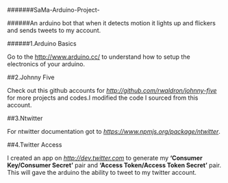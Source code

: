 #######SaMa-Arduino-Project-


 ######An arduino bot that when it detects motion it lights up and flickers and sends tweets to my account.

 ######1.Arduino Basics

 Go to the http://www.arduino.cc/ to understand how to setup the electronics of your arduino.
 
 ##2.Johnny Five
 
 Check out this github accounts for *http://github.com/rwaldron/johnny-five* for more projects and codes.I modified the code I sourced from this account.
 
 ##3.Ntwitter
 
 For ntwitter documentation got to *https://www.npmjs.org/package/ntwitter*.
 
 ##4.Twitter Access
 
 I created an app on *http://dev.twitter.com* to generate my **‘Consumer Key/Consumer Secret’** pair and **‘Access Token/Access Token Secret’** pair. This will gave the arduino the ability to tweet to my twitter account. 


